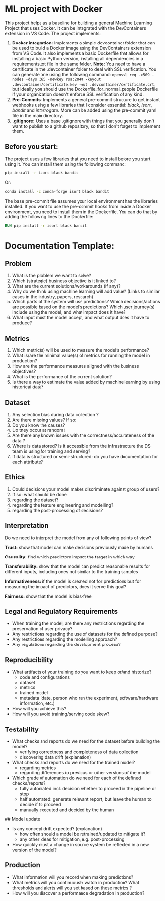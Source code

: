 # ML project with Docker

This project helps as a baseline for building a general Machine Learning Project that uses Docker. It can be integrated with the DevContainers extension in VS Code. The project implements:

1) **Docker integration:** Implements a simple devcontainer folder that can be used to build a Docker image using the DevContainers extension from VS Code. It also implements a basic Dockerfile that allows for installing a basic Python version, installing all dependencies in a requirements.txt file in the same folder. **Note:** You need to have a certificate in the .devcontainer folder to deal with SSL verification. You can generate one using the following command: `openssl req -x509 -nodes -days 365 -newkey rsa:2048 -keyout .devcontainer/certificate.key -out .devcontainer/certificate.crt`, but ideally you should use the Dockerfile_for_normal_people Dockerfile if your organization doesn't enforce SSL verification of any kind.
2) **Pre-Commits:** Implements a general pre-commit structure to get instant webhooks using a few libraries that I consider essential: *black*, *isort*, *bandit* and *interrogate*. More can be added using the pre-commit yaml file in the main directory.
3) **.gitignore:** Uses a base .gitignore with things that you generally don't want to publish to a github repository, so that I don't forget to implement them.

## Before you start:

The project uses a few libraries that you need to install before you start using it. You can install them using the following command:

```bash
pip install -r isort black bandit
```

Or: 

```bash
conda install -c conda-forge isort black bandit
```

The base pre-commit file assumes your local environment has the libraries installed. If you want to use the pre-commit hooks from inside a Docker environment, you need to install them in the Dockerfile. You can do that by adding the following lines to the Dockerfile:

```Dockerfile
RUN pip install -r isort black bandit
```

# Documentation Template:

## Problem

1) What is the problem we want to solve?
2) Which (strategic) business objective is it linked to?
3) What are the current solutions/workarounds (if any)?
4) Why do we think using machine learning will add value? (Links to similar cases in the industry, papers, research)
5) Which parts of the system will use predictions? Which decisions/actions are possible based on the model’s predictions? Which user journey(s) include using the model, and what impact does it have?
6) What input must the model accept, and what output does it have to produce?

## Metrics

1) Which metric(s) will be used to measure the model’s performance?
2) What is/are the minimal value(s) of metrics for running the model in production?
3) How are the performance measures aligned with the business objectives?
4) What is the performance of the current solution?
5) Is there a way to estimate the value added by machine learning by using historical data?

## Dataset

1) Any selection bias during data collection ? 
2) Are there missing values? If so:
3) Do you know the causes?
4) Do they occur at random? 
5) Are there any known issues with the correctness/accurateness of the data ?
6) Where is data stored? Is it accessible from the infrastructure the DS team is using for training and serving?
7) If data is structured or semi-structured: do you have documentation for each attribute?

## Ethics

1) Could decisions your model makes discriminate against group of users?
2) If so: what should be done
3) regarding the dataset?
4) regarding the feature engineering and modelling?
5) regarding the post-processing of decisions?

## Interpretation

Do we need to interpret the model from any of following points of view?

**Trust:** show that model can make decisions previously made by humans

**Causality:** find which predictors impact the target in which way

**Transferability:** show that the model can predict reasonable results for different inputs, including ones not similar to the training samples

**Informativeness:** if the model is created not for predictions but for measuring the impact of predictors, does it serve this goal?

**Fairness:** show that the model is bias-free

## Legal and Regulatory Requirements

- When training the model, are there any restrictions regarding the preservation of user privacy?
- Any restrictions regarding the use of datasets for the defined purpose?
- Any restrictions regarding the modelling approach?
- Any regulations regarding the development process?

## Reproducibility

- What artifacts of your training do you want to keep or/and historize?
    - code and configurations
    - dataset
    - metrics
    - trained model
    - metadata (date, person who ran the experiment, software/hardware information, etc.)
- How will you achieve this?
- How will you avoid training/serving code skew?

## Testability

- What checks and reports do we need for the dataset before building the model?
    - verifying correctness and completeness of data collection
    - discovering data drift (explanation)
- What checks and reports do we need for the trained model?
    - regarding metrics
    - regarding differences to previous or other versions of the model
- Which grade of automation do we need for each of the defined checks/reports?
    - fully automated incl. decision whether to proceed in the pipeline or stop
    - half automated: generate relevant report, but leave the human to decide if to proceed
    - manually executed and decided by the human

## Model update

- Is any concept drift expected? (explanation)
    - how often should a model be retrained/updated to mitigate it?
    - any other ideas for mitigation, e.g. post-processing
- How quickly must a change in source system be reflected in a new version of the model?

## Production

- What information will you record when making predictions?
- What metrics will you continuously watch in production? What thresholds and alerts will you set based on these metrics ?
- How will you discover a performance degradation in production?
